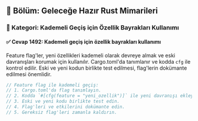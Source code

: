 ## 📘 Bölüm: Geleceğe Hazır Rust Mimarileri
### 🔹 Kategori: Kademeli Geçiş için Özellik Bayrakları Kullanımı
#### ✅ Cevap 1492: Kademeli geçiş için özellik bayrakları kullanımı

Feature flag'ler, yeni özellikleri kademeli olarak devreye almak ve eski davranışları korumak için kullanılır. Cargo.toml'da tanımlanır ve kodda `cfg` ile kontrol edilir. Eski ve yeni kodun birlikte test edilmesi, flag'lerin dokümante edilmesi önemlidir.

```rust
// Feature flag ile kademeli geçiş:
// 1. Cargo.toml'da flag tanımlayın.
// 2. Kodda `#[cfg(feature = "yeni_ozellik")]` ile yeni davranışı ekleyin.
// 3. Eski ve yeni kodu birlikte test edin.
// 4. Flag'leri ve etkilerini dokümante edin.
// 5. Gereksiz flag'leri zamanla kaldırın.
```
